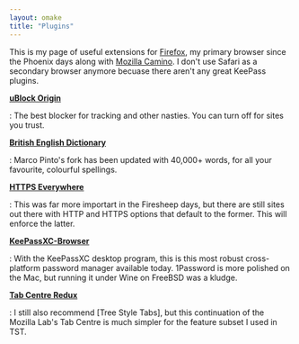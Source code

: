 ```yaml
---
layout: omake
title: "Plugins"
---
```

This is my page of useful extensions for [Firefox], my primary browser since the Phoenix days along with [Mozilla Camino]. I don't use Safari as a secondary browser anymore becuase there aren't any great KeePass plugins.

**[uBlock Origin]**

: The best blocker for tracking and other nasties. You can turn off for sites you trust.

**[British English Dictionary]**

: Marco Pinto's fork has been updated with 40,000+ words, for all your favourite, colourful spellings.

**[HTTPS Everywhere]**

: This was far more importart in the Firesheep days, but there are still sites out there with HTTP and HTTPS options that default to the former. This will enforce the latter.

**[KeePassXC-Browser]**

: With the KeePassXC desktop program, this is this most robust cross-platform password manager available today. 1Password is more polished on the Mac, but running it under Wine on FreeBSD was a kludge.

**[Tab Centre Redux]**

: I still also recommend [Tree Style Tabs], but this continuation of the Mozilla Lab's Tab Centre is much simpler for the feature subset I used in TST.

[Firefox]: https://getfirefox.com/
[uBlock Origin]: https://github.com/gorhill/uBlock#ublock-origin
[British English Dictionary]: https://addons.mozilla.org/en-US/firefox/addon/british-english-dictionary-2/
[HTTPS Everywhere]: https://www.eff.org/https-everywhere/
[KeePassXC-Browser]: https://addons.mozilla.org/en-US/firefox/addon/keepassxc-browser/?src=search 
[Tab Centre Redux]: https://addons.mozilla.org/en-US/firefox/addon/tab-center-redux/
[Mozilla Camino]: https://rubenerd.com/tag/camino/


<!-- No longer used -->
[uBlock Origin Safari]: https://github.com/el1t/uBlock-Safari
[1Password]: https://agilebits.com/onepassword/extensions
[RSS Menu]: https://safari-extensions.apple.com/details/?id=com.scottishwildcat.feedmenu-U658JZ835M
[TabCenter]: https://github.com/bwinton/TabCenter

